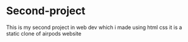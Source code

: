 # Second-project
This is my second project in web dev which i made using html css it is a static clone of airpods website
